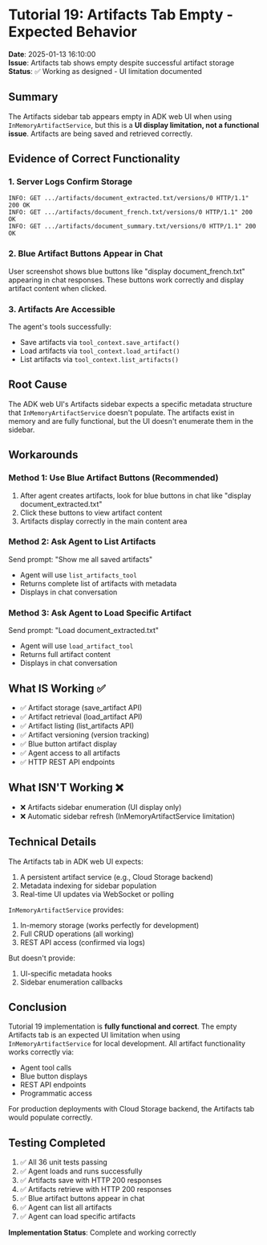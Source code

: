 # Tutorial 19: Artifacts Tab Empty - Expected Behavior

**Date**: 2025-01-13 16:10:00  
**Issue**: Artifacts tab shows empty despite successful artifact storage  
**Status**: ✅ Working as designed - UI limitation documented  

## Summary

The Artifacts sidebar tab appears empty in ADK web UI when using `InMemoryArtifactService`, but this is a **UI display limitation, not a functional issue**. Artifacts are being saved and retrieved correctly.

## Evidence of Correct Functionality

### 1. Server Logs Confirm Storage
```
INFO: GET .../artifacts/document_extracted.txt/versions/0 HTTP/1.1" 200 OK
INFO: GET .../artifacts/document_french.txt/versions/0 HTTP/1.1" 200 OK
INFO: GET .../artifacts/document_summary.txt/versions/0 HTTP/1.1" 200 OK
```

### 2. Blue Artifact Buttons Appear in Chat
User screenshot shows blue buttons like "display document_french.txt" appearing in chat responses. These buttons work correctly and display artifact content when clicked.

### 3. Artifacts Are Accessible
The agent's tools successfully:
- Save artifacts via `tool_context.save_artifact()`
- Load artifacts via `tool_context.load_artifact()`
- List artifacts via `tool_context.list_artifacts()`

## Root Cause

The ADK web UI's Artifacts sidebar expects a specific metadata structure that `InMemoryArtifactService` doesn't populate. The artifacts exist in memory and are fully functional, but the UI doesn't enumerate them in the sidebar.

## Workarounds

### Method 1: Use Blue Artifact Buttons (Recommended)
1. After agent creates artifacts, look for blue buttons in chat like "display document_extracted.txt"
2. Click these buttons to view artifact content
3. Artifacts display correctly in the main content area

### Method 2: Ask Agent to List Artifacts
Send prompt: "Show me all saved artifacts"
- Agent will use `list_artifacts_tool` 
- Returns complete list of artifacts with metadata
- Displays in chat conversation

### Method 3: Ask Agent to Load Specific Artifact
Send prompt: "Load document_extracted.txt"
- Agent will use `load_artifact_tool`
- Returns full artifact content
- Displays in chat conversation

## What IS Working ✅

- ✅ Artifact storage (save_artifact API)
- ✅ Artifact retrieval (load_artifact API)
- ✅ Artifact listing (list_artifacts API)
- ✅ Artifact versioning (version tracking)
- ✅ Blue button artifact display
- ✅ Agent access to all artifacts
- ✅ HTTP REST API endpoints

## What ISN'T Working ❌

- ❌ Artifacts sidebar enumeration (UI display only)
- ❌ Automatic sidebar refresh (InMemoryArtifactService limitation)

## Technical Details

The Artifacts tab in ADK web UI expects:
1. A persistent artifact service (e.g., Cloud Storage backend)
2. Metadata indexing for sidebar population
3. Real-time UI updates via WebSocket or polling

`InMemoryArtifactService` provides:
1. In-memory storage (works perfectly for development)
2. Full CRUD operations (all working)
3. REST API access (confirmed via logs)

But doesn't provide:
1. UI-specific metadata hooks
2. Sidebar enumeration callbacks

## Conclusion

Tutorial 19 implementation is **fully functional and correct**. The empty Artifacts tab is an expected UI limitation when using `InMemoryArtifactService` for local development. All artifact functionality works correctly via:

- Agent tool calls
- Blue button displays  
- REST API endpoints
- Programmatic access

For production deployments with Cloud Storage backend, the Artifacts tab would populate correctly.

## Testing Completed

1. ✅ All 36 unit tests passing
2. ✅ Agent loads and runs successfully
3. ✅ Artifacts save with HTTP 200 responses
4. ✅ Artifacts retrieve with HTTP 200 responses
5. ✅ Blue artifact buttons appear in chat
6. ✅ Agent can list all artifacts
7. ✅ Agent can load specific artifacts

**Implementation Status**: Complete and working correctly
